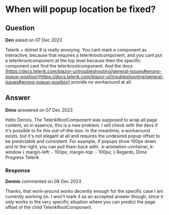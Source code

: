 # When will popup location be fixed?

## Question

**Den** asked on 07 Dec 2023

Telerik + dotnet 8 is really annoying. You cant mark a component as interactive, because that requires a telerikrootcomponent, and you cant put a telerikrootcomponent at the top level because then the specific component cant find the telerikrootcomponent. And the docs [https://docs.telerik.com/blazor-ui/troubleshooting/general-issues#wrong-popup-position](https://docs.telerik.com/blazor-ui/troubleshooting/general-issues#wrong-popup-position) provide no workaround at all.

## Answer

**Dimo** answered on 07 Dec 2023

Hello Dennis, The TelerikRootComponent was supposed to wrap all page content, so in essence, this is a new problem. I will check with the devs if it's possible to fix this out-of-the-box. In the meantime, a workaround exists, but it's not elegant at all and requires the undesired popup offset to be predictable and consistent. For example, if popups show 100px down and to the right, you can pull them back with: .k-animation-container,.k-window { margin-left: - 100px; margin-top: - 100px;
} Regards, Dimo Progress Telerik

### Response

**Dennis** commented on 08 Dec 2023

Thanks, that work-around works decently enough for the specific case I am currently working on. I won't mark it as an accepted answer though, since it only works in the very specific situation where you can predict the page offset of the child TelerikRootComponent.

